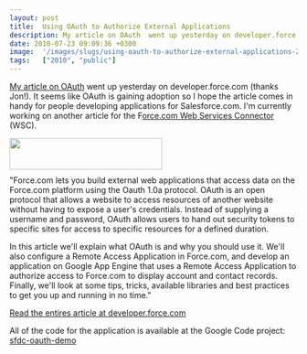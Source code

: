 ```yaml
---
layout: post
title:  Using OAuth to Authorize External Applications
description: My article on OAuth  went up yesterday on developer.force.com (thanks Jon!). It seems like OAuth is gaining adoption so I hope the article comes in handy for people developing applications for Salesforce.com. Im currently working on another article for the Force.com Web Services Connector (WSC).   Force.com lets you build external web applications that access data on the Force.com platform using the Oauth 1.0a protocol. OAuth is an open protocol that allows a website to access resources of anoth
date: 2010-07-23 09:09:36 +0300
image:  '/images/slugs/using-oauth-to-authorize-external-applications-2.jpg'
tags:   ["2010", "public"]
---
```

<p style="clear: both"><a href="http://wiki.developerforce.com/index.php/Using_OAuth_to_Authorize_External_Applications" target="_blank">My article on OAuth</a> went up yesterday on developer.force.com (thanks Jon!). It seems like OAuth is gaining adoption so I hope the article comes in handy for people developing applications for Salesforce.com. I'm currently working on another article for the F<a href="http://code.google.com/p/sfdc-wsc/" target="_blank">orce.com Web Services Connector</a> (WSC). </p><p style="clear: both"><a href="http://old.jeffdouglas.com/wp-content/uploads/2010/07/sfdc-oauth-demo1.png" class="image-link"><img class="linked-to-original" src="http://res.cloudinary.com/blog-jeffdouglas-com/image/upload/v1401030329/lmao0xb1yvftef5nrvag.png" height="55" align="left" width="267" style=" display: inline; float: left; margin: 0 10px 10px 0;" /></a><br style="clear: both" />"Force.com lets you build external web applications that access data on the Force.com platform using the Oauth 1.0a protocol. OAuth is an open protocol that allows a website to access resources of another website without having to expose a user's credentials. Instead of supplying a username and password, OAuth allows users to hand out security tokens to specific sites for access to specific resources for a defined duration.</p><p style="clear: both">In this article we'll explain what OAuth is and why you should use it. We'll also configure a Remote Access Application in Force.com, and develop an application on Google App Engine that uses a Remote Access Application to authorize access to Force.com to display account and contact records. Finally, we'll look at some tips, tricks, available libraries and best practices to get you up and running in no time."</p><p style="clear: both"><a href="http://wiki.developerforce.com/index.php/Using_OAuth_to_Authorize_External_Applications" target="_blank">Read the entires article at developer.force.com</a></p><p style="clear: both">All of the code for the application is available at the Google Code project: <a href="http://code.google.com/p/sfdc-oauth-demo/" target="_blank">sfdc-oauth-demo</a></p><br class="final-break" style="clear: both" />
